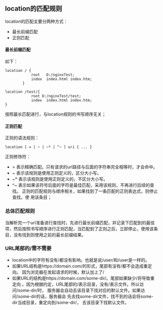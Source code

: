 ## location的匹配规则
location的匹配主要分两种方式：
- 最长前缀匹配
- 正则匹配
#### 最长前缀匹配
如下：
```
location / {
            root   D:/nginxTest;
            index  index.html index.htm;
        }

location /test/{
            root D:/nginxTest/test;
            index  index.html index.htm;
}
```
按照最长匹配进行，与location规则的书写顺序无关；

#### 正则匹配
正则的语法规则：
```
location [ = | ~ | ~* | ^~ ] uri { ... }
```
正则修饰符：
- = 表示精确匹配。只有请求的url路径与后面的字符串完全相等时，才会命中。
- ~ 表示该规则是使用正则定义的，区分大小写。
- ~* 表示该规则是使用正则定义的，不区分大小写。
- ^~ 表示如果该符号后面的字符是最佳匹配，采用该规则，不再进行后续的查找。
正则的匹配规则与顺序相关，如果找到了一条匹配的正则表达式，则停止查找，使
用该条目；
### 总体匹配规则
当解析完一个url准备进行查找时，先进行最长前缀匹配，并记录下匹配到的最佳
项，然后按照书写顺序进行正则匹配，当匹配到了正则之后，立即停止，使用该条
目，没有找到则使用之前的最长前缀结果。

### URL尾部的/需不需要
- location中的字符有没有/都没有影响。也就是说/user/和/user是一样的。
- 如果URL结构是https://domain.com/的形式，尾部有没有/都不会造成重定向。
因为浏览器在发起请求的时候，默认加上了/
- 如果URL的结构是https://domain.com/some-dir/。尾部如果缺少/将导致重定向
。因为根据约定，URL尾部的/表示目录，没有/表示文件。所以访问/some-dir/时，
服务器会自动去该目录下找对应的默认文件。如果访问/some-dir的话，服务器会
先去找some-dir文件，找不到的话会将some-dir当成目录，重定向到/some-dir/，
去该目录下找默认文件。